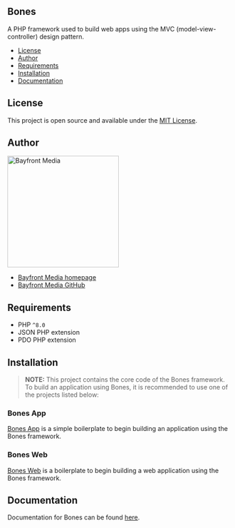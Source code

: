 ## Bones

A PHP framework used to build web apps using the MVC (model-view-controller) design pattern.

- [License](#license)
- [Author](#author)
- [Requirements](#requirements)
- [Installation](#installation)
- [Documentation](#documentation)

## License

This project is open source and available under the [MIT License](LICENSE).

## Author

<img src="https://cdn1.onbayfront.com/bfm/brand/bfm-logo.svg" alt="Bayfront Media" width="250" />

- [Bayfront Media homepage](https://www.bayfrontmedia.com?utm_source=github&amp;utm_medium=direct)
- [Bayfront Media GitHub](https://github.com/bayfrontmedia)

## Requirements

* PHP `^8.0`
* JSON PHP extension
* PDO PHP extension

## Installation

> **NOTE:** This project contains the core code of the Bones framework.
> To build an application using Bones, it is recommended to use one of the projects listed below:

### Bones App

[Bones App](https://github.com/bayfrontmedia/bones-app) is a simple boilerplate to begin building an application 
using the Bones framework.

### Bones Web
[Bones Web](https://github.com/bayfrontmedia/bones-web) is a boilerplate to begin building a web application
using the Bones framework.

## Documentation

Documentation for Bones can be found [here](docs/README.md).